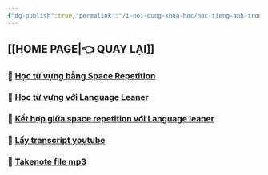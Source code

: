 ```yaml
---
{"dg-publish":true,"permalink":"/i-noi-dung-khoa-hoc/hoc-tieng-anh-trong-obsidian/","dgPassFrontmatter":true,"noteIcon":"1","created":"","updated":""}
---
```



## [[HOME PAGE\|👈 QUAY LẠI]]

### 💎 [Học từ vựng bằng Space Repetition](https://www.facebook.com/groups/219067851029823/posts/234525699484038/)

### 💎 [Học từ vựng với Language Leaner](https://www.facebook.com/groups/219067851029823/posts/232159736387301)
 
### 💎 [Kết hợp giữa space repetition với Language leaner](https://www.facebook.com/groups/219067851029823/posts/234529566150318/)

### 💎 [Lấy transcript youtube](https://www.facebook.com/groups/219067851029823/posts/232158386387436/)

### 💎 [Takenote file mp3](https://www.facebook.com/groups/219067851029823/posts/233408126262462/)